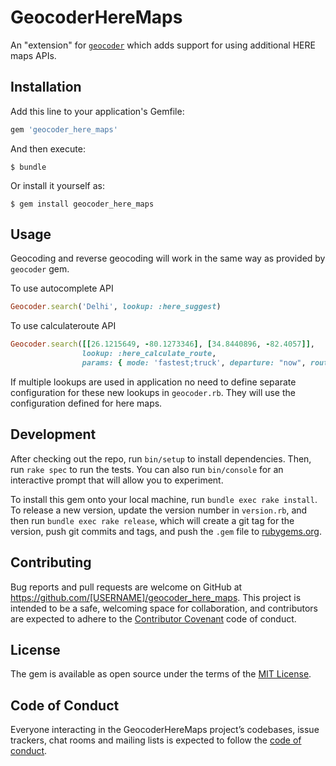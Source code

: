 # GeocoderHereMaps

An "extension" for [`geocoder`](https://github.com/alexreisner/geocoder) which adds support for using additional HERE maps APIs.

## Installation

Add this line to your application's Gemfile:

```ruby
gem 'geocoder_here_maps'
```

And then execute:

    $ bundle

Or install it yourself as:

    $ gem install geocoder_here_maps

## Usage

Geocoding and reverse geocoding will work in the same way as provided by `geocoder` gem.

To use autocomplete API

```ruby
Geocoder.search('Delhi', lookup: :here_suggest)
```

To use calculateroute API

```ruby
Geocoder.search([[26.1215649, -80.1273346], [34.8440896, -82.4057]],
                lookup: :here_calculate_route,
                params: { mode: 'fastest;truck', departure: "now", routeattributes: 'shape'}).first
```


If multiple lookups are used in application no need to define separate configuration for these new lookups in `geocoder.rb`. They will use the configuration defined for here maps.

## Development

After checking out the repo, run `bin/setup` to install dependencies. Then, run `rake spec` to run the tests. You can also run `bin/console` for an interactive prompt that will allow you to experiment.

To install this gem onto your local machine, run `bundle exec rake install`. To release a new version, update the version number in `version.rb`, and then run `bundle exec rake release`, which will create a git tag for the version, push git commits and tags, and push the `.gem` file to [rubygems.org](https://rubygems.org).

## Contributing

Bug reports and pull requests are welcome on GitHub at https://github.com/[USERNAME]/geocoder_here_maps. This project is intended to be a safe, welcoming space for collaboration, and contributors are expected to adhere to the [Contributor Covenant](http://contributor-covenant.org) code of conduct.

## License

The gem is available as open source under the terms of the [MIT License](https://opensource.org/licenses/MIT).

## Code of Conduct

Everyone interacting in the GeocoderHereMaps project’s codebases, issue trackers, chat rooms and mailing lists is expected to follow the [code of conduct](https://github.com/[USERNAME]/geocoder_here_maps/blob/master/CODE_OF_CONDUCT.md).
